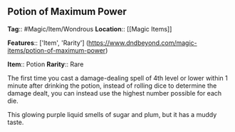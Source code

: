 ## Potion of Maximum Power
**Tag**:: #Magic/Item/Wondrous
**Location**:: [[Magic Items]]

**Features**:: ['Item', 'Rarity']
(https://www.dndbeyond.com/magic-items/potion-of-maximum-power)

**Item**:: Potion
**Rarity**:: Rare

The first time you cast a damage-dealing spell of 4th level or lower within 1 minute after drinking the potion, instead of rolling dice to determine the damage dealt, you can instead use the highest number possible for each die.

This glowing purple liquid smells of sugar and plum, but it has a muddy taste.
